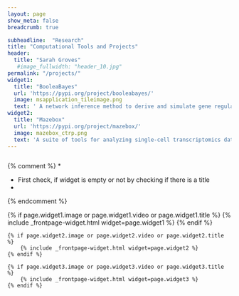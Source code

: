 ```yaml
---
layout: page
show_meta: false
breadcrumb: true

subheadline:  "Research"
title: "Computational Tools and Projects"
header:
  title: "Sarah Groves"
   #image_fullwidth: "header_10.jpg"
permalink: "/projects/"
widget1:
  title: "BooleaBayes"
  url: 'https://pypi.org/project/booleabayes/'
  image: msapplication_tileimage.png
  text: ' A network inference method to derive and simulate gene regulatory networks from transcriptomics data.'
widget2:
  title: "Mazebox"
  url: 'https://pypi.org/project/mazebox/'
  image: mazebox_ctrp.png
  text: 'A suite of tools for analyzing single-cell transcriptomics data.'
---
```


<div id="header-home">
    <div class="row">
        <div class="small-12 columns">
        </div><!-- /.medium-4.columns -->
    </div><!-- /.row -->
</div><!-- /#header-home -->


{% comment %}
*
* First check, if widget is empty or not by checking if there is a title
*
{% endcomment %}
<div class="row t60">
	{% if page.widget1.image or page.widget1.video or page.widget1.title %}
		{% include _frontpage-widget.html widget=page.widget1 %}
	{% endif %}

	{% if page.widget2.image or page.widget2.video or page.widget2.title %}
		{% include _frontpage-widget.html widget=page.widget2 %}
	{% endif %}

	{% if page.widget3.image or page.widget3.video or page.widget3.title %}
		{% include _frontpage-widget.html widget=page.widget3 %}
	{% endif %}
</div><!-- /.row -->


<!-- 
Check out my recently developed projects and computational tools/code that can be applied to your own data. 

<ul>
    {% for post in site.categories.projects %}
    <li><a href="{{ site.url }}{{ site.baseurl }}{{ post.url }}"><stronglist>{{ post.title }}</stronglist></a></li>
    {% endfor %}
</ul> -->
